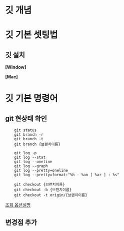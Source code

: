 # 깃 개념

# 깃 기본 셋팅법

## 깃 설치

**[Window]**

**[Mac]**

# 깃 기본 명령어

## git 현상태 확인

```
    git status
    git branch -r
    git branch -t
    git branch {브랜치이름}
```

```
    git log -p
    git log --stat
    git log --oneline
    git log --graph
    git log --pretty=oneline
    git log --pretty=format:"%h - %an [ %ar ] : %s"
```

```
    git checkout {브랜치이름}
    git checkout -b {브랜치이름}
    git checkout -t origin/{브랜치이름}
```

[조회 옵션설명](https://git-scm.com/book/ko/v2/Git%EC%9D%98-%EA%B8%B0%EC%B4%88-%EC%BB%A4%EB%B0%8B-%ED%9E%88%EC%8A%A4%ED%86%A0%EB%A6%AC-%EC%A1%B0%ED%9A%8C%ED%95%98%EA%B8%B0)

## 변경점 추가
